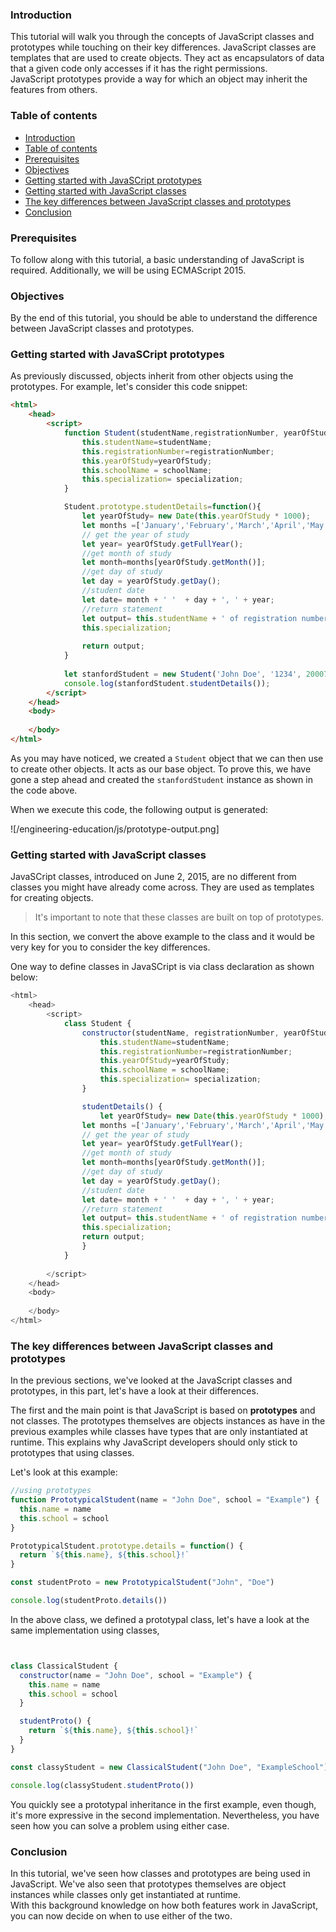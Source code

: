 ### Introduction

This tutorial will walk you through the concepts of JavaScript classes and prototypes while touching on their key differences. JavaScript classes are templates that are used to create objects. They act as encapsulators of data that a given code only accesses if it has the right permissions.  
JavaScript prototypes provide a way for which an object may inherit the features from others.  

### Table of contents

- [Introduction](#introduction)
- [Table of contents](#table-of-contents)
- [Prerequisites](#prerequisites)
- [Objectives](#objectives)
- [Getting started with JavaSCript prototypes](#getting-started-with-javascript-prototypes)
- [Getting started with JavaScript classes](#getting-started-with-javascript-classes)
- [The key differences between JavaScript classes and prototypes](#the-key-differences-between-javascript-classes-and-prototypes)
- [Conclusion](#conclusion)

### Prerequisites

To follow along with this tutorial, a basic understanding of JavaScript is required. Additionally, we will be using ECMAScript 2015.

### Objectives

By the end of this tutorial, you should be able to understand the difference between JavaScript classes and prototypes.

### Getting started with JavaSCript prototypes

As previously discussed, objects inherit from other objects using the prototypes. For example, let's consider this code snippet:  

```html
<html>
    <head>
        <script>
            function Student(studentName,registrationNumber, yearOfStudy,schoolName, specialization){
                this.studentName=studentName;
                this.registrationNumber=registrationNumber;
                this.yearOfStudy=yearOfStudy;
                this.schoolName = schoolName;
                this.specialization= specialization;
            }

            Student.prototype.studentDetails=function(){
                let yearOfStudy= new Date(this.yearOfStudy * 1000);
                let months =['January','February','March','April','May','June','July','August','September','October','November','December'];
                // get the year of study
                let year= yearOfStudy.getFullYear();
                //get month of study
                let month=months[yearOfStudy.getMonth()];
                //get day of study
                let day = yearOfStudy.getDay();
                //student date
                let date= month + ' '  + day + ', ' + year;
                //return statement
                let output= this.studentName + ' of registration number '+ this.registrationNumber+ ' joined ' + this.schoolName + ' on '+ date + ' pursue a degree in '+
                this.specialization;
                
                return output;
            }
            
            let stanfordStudent = new Student('John Doe', '1234', 20007476474, 'Computer School','Software Engineering');
            console.log(stanfordStudent.studentDetails());
        </script>
    </head>
    <body>
    
    </body>
</html>
```

As you may have noticed, we created a `Student` object that we can then use to create other objects. It acts as our base object. To prove this, we have gone a step ahead and created the `stanfordStudent` instance as shown in the code above.  

When we execute this code, the following output is generated:  

![/engineering-education/js/prototype-output.png]

### Getting started with JavaScript classes

JavaSCript classes, introduced on June 2, 2015, are no different from classes you might have already come across. They are used as templates for creating objects.

> It's important to note that these classes are built on top of prototypes.

 In this section, we convert the above example to the class and it would be very key for you to consider the key differences.

 One way to define classes in JavaSCript is via class declaration as shown below:  

```javascript
<html>
    <head>
        <script>
            class Student {
                constructor(studentName, registrationNumber, yearOfStudy, schoolName,specialization) {
                    this.studentName=studentName;
                    this.registrationNumber=registrationNumber;
                    this.yearOfStudy=yearOfStudy;
                    this.schoolName = schoolName;
                    this.specialization= specialization;
                }

                studentDetails() {
                    let yearOfStudy= new Date(this.yearOfStudy * 1000);
                let months =['January','February','March','April','May','June','July','August','September','October','November','December'];
                // get the year of study
                let year= yearOfStudy.getFullYear();
                //get month of study
                let month=months[yearOfStudy.getMonth()];
                //get day of study
                let day = yearOfStudy.getDay();
                //student date
                let date= month + ' '  + day + ', ' + year;
                //return statement
                let output= this.studentName + ' of registration number '+ this.registrationNumber+ ' joined ' + this.schoolName + ' on '+ date + ' pursue a degree in '+
                this.specialization;
                return output;
                }
            }
    
        </script>
    </head>
    <body>
    
    </body>
</html>
```

### The key differences between JavaScript classes and prototypes

In the previous sections, we've looked at the JavaScript classes and prototypes, in this part, let's have a look at their differences.

The first and the main point is that JavaScript is based on **prototypes** and not classes. The prototypes themselves are objects instances as have in the previous examples while classes have types that are only instantiated at runtime. This explains why JavaScript developers should only stick to prototypes that using classes.

Let's look at this example:

```js
//using prototypes
function PrototypicalStudent(name = "John Doe", school = "Example") {
  this.name = name
  this.school = school
}

PrototypicalStudent.prototype.details = function() {
  return `${this.name}, ${this.school}!`
}

const studentProto = new PrototypicalStudent("John", "Doe")

console.log(studentProto.details())
```

In the above class, we defined a prototypal class, let's have a look at the same implementation using classes,

```js


class ClassicalStudent {
  constructor(name = "John Doe", school = "Example") {
    this.name = name
    this.school = school
  }

  studentProto() {
    return `${this.name}, ${this.school}!`
  }
}

const classyStudent = new ClassicalStudent("John Doe", "ExampleSchool")

console.log(classyStudent.studentProto())

```

You quickly see a  prototypal inheritance in the first example, even though, it's more expressive in the second implementation. Nevertheless, you have seen how you can solve a problem using either case.

### Conclusion

In this tutorial, we've seen how classes and prototypes are being used in JavaScript. We've also seen that prototypes themselves are object instances while classes only get instantiated at runtime.  
With this background knowledge on how both features work in JavaScript, you can now decide on when to use either of the two.  

